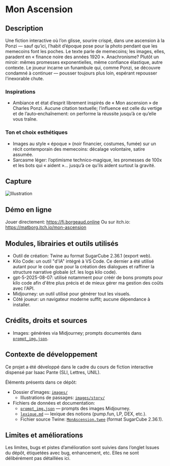 # Mon Ascension

## Description
Une fiction interactive où l’on glisse, sourire crispé, dans une ascension à la Ponzi — sauf qu’ici, l’habit d’époque pose pour la photo pendant que les memecoins font les poches. Le texte parle de memecoins; les images, elles, paradent en « finance noire des années 1920 ». Anachronisme? Plutôt un miroir: mêmes promesses exponentielles, même confiance élastique, autre contexte. Le joueur incarne un funambule qui, comme Ponzi, se découvre condamné à continuer — pousser toujours plus loin, espérant repousser l'inexorable chute.

### Inspirations
- Ambiance et état d’esprit librement inspirés de « Mon ascension » de Charles Ponzi. Aucune citation textuelle; l’influence est celle du vertige et de l’auto‑enchaînement: on performe la réussite jusqu’à ce qu’elle vous traîne.

### Ton et choix esthétiques
- Images au style « époque » (noir financier, costumes, fumée) sur un récit contemporain des memecoins: décalage volontaire, satire assumée.
- Sarcasme léger: l’optimisme technico‑magique, les promesses de 100x et les bots qui « aident »… jusqu’à ce qu’ils aident surtout la gravité.

## Capture
![Illustration](images/illustration.png)  

## Démo en ligne
Jouer directement: https://fi.borgeaud.online
Ou sur itch.io: https://matborg.itch.io/mon-ascension
## Modules, librairies et outils utilisés
- Outil de création: Twine au format SugarCube 2.36.1 (export web).
- Kilo Code: un outil "d'IA" intégré à VS Code. Ce dernier a été utilisé autant pour le code que pour la création des dialogues et raffiner la structure narrative globale (cf. les logs kilo code).
- gpt-5-2025-08-07: utilisé notamment pour créér de bons prompts pour kilo code afin d'être plus précis et de mieux gérer ma gestion des coûts avec l'API.
- Midjourney: un outil utilisé pour générer tout les visuels.
- Côté joueur: un navigateur moderne suffit; aucune dépendance à installer.

## Crédits, droits et sources
- Images: générées via Midjourney; prompts documentés dans [`prompt_img.json`](prompt_img.json).

## Contexte de développement
Ce projet a été développé dans le cadre du cours de fiction interactive dispensé par Isaac Pante (SLI, Lettres, UNIL).


Éléments présents dans ce dépôt:
- Dossier d’images: [`images/`](images/)
  - Illustrations de passages: [`images/story/`](images/story/)
- Fichiers de données et documentation:
  - [`prompt_img.json`](prompt_img.json) — prompts des images Midjourney.
  - [`lexique.md`](lexique.md) — lexique des notions (pump.fun, LP, DEX, etc.).
  - Fichier source Twine: [`MonAscension.twee`](MonAscension.twee) (format SugarCube 2.36.1).

## Limites et améliorations
Les limites, bugs et pistes d’amélioration sont suivies dans l’onglet Issues du dépôt, étiquetées avec bug, enhancement, etc. Elles ne sont délibérément pas détaillées ici.
